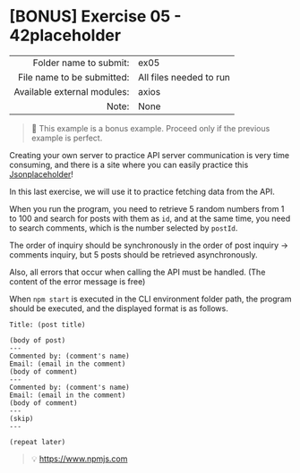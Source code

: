 # [BONUS] Exercise 05 - 42placeholder

| | |
| --------------------:| -------------------- |
| Folder name to submit: | ex05 |
| File name to be submitted: | All files needed to run |
| Available external modules: | axios |
| Note: | None |

> 🌟 This example is a bonus example. Proceed only if the previous example is perfect.

Creating your own server to practice API server communication is very time consuming, and there is a site where you can easily practice this [Jsonplaceholder](https://jsonplaceholder.typicode.com/)!

In this last exercise, we will use it to practice fetching data from the API.

When you run the program, you need to retrieve 5 random numbers from 1 to 100 and search for posts with them as `id`, and at the same time, you need to search comments, which is the number selected by `postId`.

The order of inquiry should be synchronously in the order of post inquiry -> comments inquiry, but 5 posts should be retrieved asynchronously.

Also, all errors that occur when calling the API must be handled. (The content of the error message is free)

When `npm start` is executed in the CLI environment folder path, the program should be executed, and the displayed format is as follows.

```
Title: (post title)

(body of post)
---
Commented by: (comment's name)
Email: (email in the comment)
(body of comment)
---
Commented by: (comment's name)
Email: (email in the comment)
(body of comment)
---
(skip)
---

(repeat later)
```

> 💡 https://www.npmjs.com